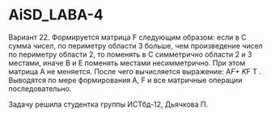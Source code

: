 # AiSD_LABA-4
Вариант 22.
Формируется матрица F следующим образом: если в С сумма чисел, по периметру области 3 больше, чем произведение чисел по периметру области 2, то поменять в С симметрично области 2 и 3 местами, иначе В и Е поменять местами несимметрично. При этом матрица А не меняется. После чего вычисляется выражение: A*F+ K*F T . Выводятся по мере формирования А, F и все матричные операции последовательно.

Задачу решила студентка группы ИСТбд-12, Дьячкова П.
